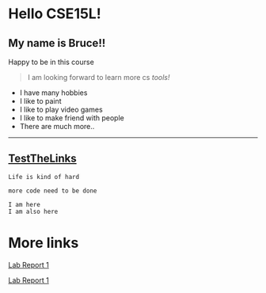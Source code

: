 # Hello CSE15L!
## My name is **Bruce**!!
Happy to be in this course
> I am looking forward to learn more cs *tools!*
- I have many hobbies
- I like to paint
- I like to play video games
- I like to make friend with people
- There are much more..
---
[TestTheLinks](http://google.com)
---
`Life is kind of hard`

`more code need to be done`
```
I am here
I am also here
```
# More links
[Lab Report 1](lab-report-1-week-0.html)

[Lab Report 1](lab-report-2-week-1.html)
